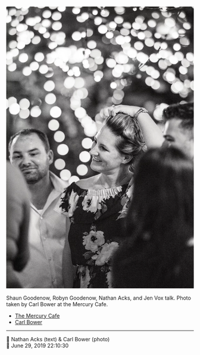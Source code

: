 ![Shaun Goodenow, Robyn Goodenow, Nathan Acks, and Jen Vox talk](assets/f148057a6c7e672fafb15ae489fefbe3.webp)

Shaun Goodenow, Robyn Goodenow, Nathan Acks, and Jen Vox talk. Photo taken by Carl Bower at the Mercury Cafe.

* [The Mercury Cafe](http://mercurycafe.com)
* [Carl Bower](https://carlbowerphotos.com)

- - - -

<span aria-hidden="true">👥</span> Nathan Acks (text) & Carl Bower (photo)  
<span aria-hidden="true">📅</span> June 29, 2019 22:10:30
